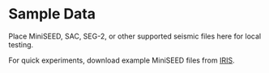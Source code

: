 # Sample Data

Place MiniSEED, SAC, SEG-2, or other supported seismic files here for local testing.

For quick experiments, download example MiniSEED files from [IRIS](https://service.iris.edu/irisws/timeseries/1/).

